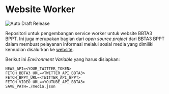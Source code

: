 # Website Worker

![Auto Draft Release](https://github.com/bbta3-bppt/website-worker/workflows/Auto%20Draft%20Release/badge.svg)

Repositori untuk pengembangan service worker untuk website BBTA3 BPPT. Ini juga merupakan bagian dari 
_open source project_ dari BBTA3 BPPT dalam membuat pelayanan informasi melalui sosial media yang dimiliki kemudian 
disalurkan ke [website](https://bbta3.bppt.go.id).

Berikut ini _Environment Variable_ yang harus disiapkan:

```text
NEWS_API=<YOUR_TWITTER_TOKEN>
FETCH_BBTA3_URL=<TWITTER_API_BBTA3>
FETCH_BPPT_URL=<TWITTER_API_BPPT>
FETCH_VIDEO_URL=<YOUTUBE_API_BBTA3>
SAVE_PATH=./media.json
```
